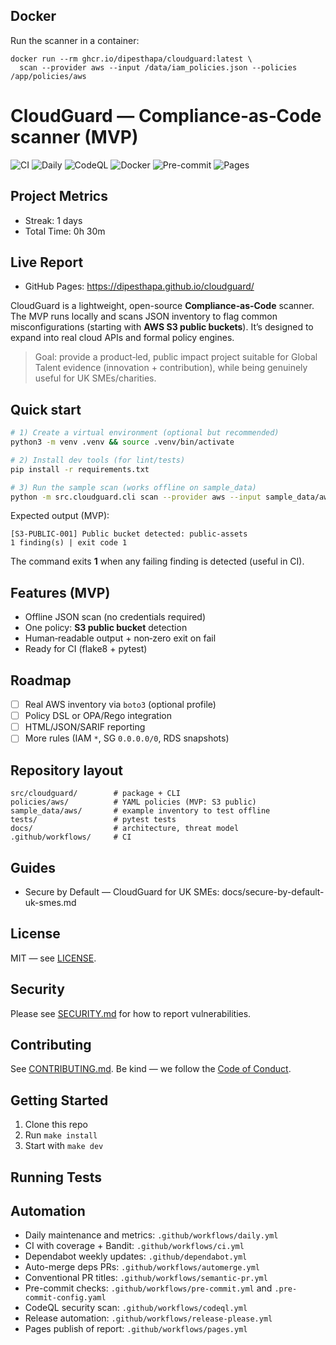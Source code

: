 ## Docker
Run the scanner in a container:
```
docker run --rm ghcr.io/dipesthapa/cloudguard:latest \
  scan --provider aws --input /data/iam_policies.json --policies /app/policies/aws
```

# CloudGuard — Compliance‑as‑Code scanner (MVP)

![CI](https://github.com/dipesthapa/cloudguard/actions/workflows/ci.yml/badge.svg)
![Daily](https://github.com/dipesthapa/cloudguard/actions/workflows/daily.yml/badge.svg)
![CodeQL](https://github.com/dipesthapa/cloudguard/actions/workflows/codeql.yml/badge.svg)
![Docker](https://github.com/dipesthapa/cloudguard/actions/workflows/docker.yml/badge.svg)
![Pre-commit](https://github.com/dipesthapa/cloudguard/actions/workflows/pre-commit.yml/badge.svg)
![Pages](https://github.com/dipesthapa/cloudguard/actions/workflows/pages.yml/badge.svg)

## Project Metrics
- Streak: <!-- METRICS:STREAK_START -->1<!-- METRICS:STREAK_END --> days
- Total Time: <!-- METRICS:TIME_START -->0h 30m<!-- METRICS:TIME_END -->

## Live Report
- GitHub Pages: https://dipesthapa.github.io/cloudguard/

CloudGuard is a lightweight, open-source **Compliance‑as‑Code** scanner. The MVP runs locally and scans JSON inventory to flag common misconfigurations (starting with **AWS S3 public buckets**). It’s designed to expand into real cloud APIs and formal policy engines.

> Goal: provide a product‑led, public impact project suitable for Global Talent evidence (innovation + contribution), while being genuinely useful for UK SMEs/charities.

## Quick start

```bash
# 1) Create a virtual environment (optional but recommended)
python3 -m venv .venv && source .venv/bin/activate

# 2) Install dev tools (for lint/tests)
pip install -r requirements.txt

# 3) Run the sample scan (works offline on sample_data)
python -m src.cloudguard.cli scan --provider aws --input sample_data/aws/s3_buckets.json --policies policies/aws
```

Expected output (MVP):

```
[S3-PUBLIC-001] Public bucket detected: public-assets
1 finding(s) | exit code 1
```

The command exits **1** when any failing finding is detected (useful in CI).

## Features (MVP)
- Offline JSON scan (no credentials required)
- One policy: **S3 public bucket** detection
- Human‑readable output + non‑zero exit on fail
- Ready for CI (flake8 + pytest)

## Roadmap
- [ ] Real AWS inventory via `boto3` (optional profile)
- [ ] Policy DSL or OPA/Rego integration
- [ ] HTML/JSON/SARIF reporting
- [ ] More rules (IAM `*`, SG `0.0.0.0/0`, RDS snapshots)

## Repository layout
```
src/cloudguard/        # package + CLI
policies/aws/          # YAML policies (MVP: S3 public)
sample_data/aws/       # example inventory to test offline
tests/                 # pytest tests
docs/                  # architecture, threat model
.github/workflows/     # CI
```

## Guides
- Secure by Default — CloudGuard for UK SMEs: docs/secure-by-default-uk-smes.md

## License
MIT — see [LICENSE](LICENSE).

## Security
Please see [SECURITY.md](SECURITY.md) for how to report vulnerabilities.

## Contributing
See [CONTRIBUTING.md](CONTRIBUTING.md). Be kind — we follow the [Code of Conduct](CODE_OF_CONDUCT.md).

## Getting Started
1. Clone this repo
2. Run `make install`
3. Start with `make dev`


## Running Tests


## Automation
- Daily maintenance and metrics: `.github/workflows/daily.yml`
- CI with coverage + Bandit: `.github/workflows/ci.yml`
- Dependabot weekly updates: `.github/dependabot.yml`
- Auto-merge deps PRs: `.github/workflows/automerge.yml`
- Conventional PR titles: `.github/workflows/semantic-pr.yml`
- Pre-commit checks: `.github/workflows/pre-commit.yml` and `.pre-commit-config.yaml`
- CodeQL security scan: `.github/workflows/codeql.yml`
- Release automation: `.github/workflows/release-please.yml`
- Pages publish of report: `.github/workflows/pages.yml`
